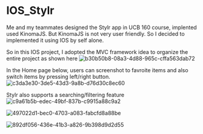 # IOS_Stylr


Me and my teammates designed the Stylr app in UCB 160 course, implented used KinomaJS. But KinomaJS is not very user friendly. So I decided to implemented it using IOS by self alone.

So in this IOS project, I adopted the MVC framework idea to organize the entire project as shown here 
![b30b50b8-08a3-4d88-965c-cffa563dab72](https://user-images.githubusercontent.com/13871858/27009790-bb0f67fa-4e4b-11e7-8ef7-705f434832b5.png)



In the Home page below, users can screenshot to favroite items and also switch items by pressing left/right button.
![c3da3e30-3de5-43d3-9a8b-d76d30c8ec60](https://user-images.githubusercontent.com/13871858/27009780-94d2094e-4e4b-11e7-84d5-24fb59d4a190.png)


Stylr also supports a searching/filtering feature 
![c9a61b5b-edec-49bf-837b-c9915a88c9a2](https://user-images.githubusercontent.com/13871858/27009777-912e91f4-4e4b-11e7-9628-8f5b9daa7d01.png)

![497022d1-bec0-4703-a083-fabcfd8a88be](https://user-images.githubusercontent.com/13871858/27009778-93005fe4-4e4b-11e7-90e6-fafde1135cce.png)


![892df056-436e-41b3-a826-9b398d9d2d55](https://user-images.githubusercontent.com/13871858/27009782-9796d254-4e4b-11e7-8304-957b3400744a.png)


